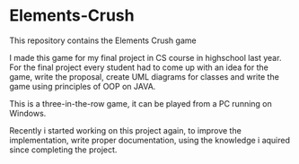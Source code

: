 # Elements-Crush
This repository contains the Elements Crush game

I made this game for my final project in CS course in highschool last year. For the final project every student
had to come up with an idea for the game, write the proposal, create UML diagrams for classes and write the game
using principles of OOP on JAVA. 

This is a three-in-the-row game, it can be played from a PC running on Windows.

Recently i started working on this project again, to improve the implementation, write proper documentation, using the knowledge i aquired since completing the project.
